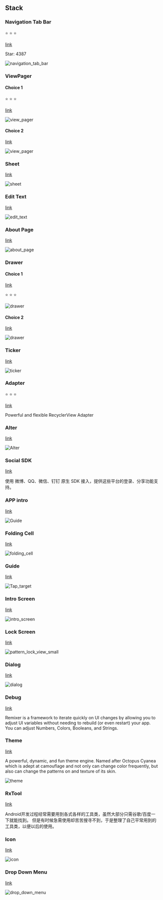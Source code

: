 ## Stack
### Navigation Tab Bar
:star: :star: :star:

[link](https://github.com/Devlight/NavigationTabBar)

Star: 4387

![navigation_tab_bar](images/navigation_tab_bar.gif)

### ViewPager

#### Choice 1
:star: :star: :star:

[link](https://github.com/florent37/MaterialViewPager)

![view_pager](images/view_pager.png)

#### Choice 2
[link](https://github.com/kmshack/Android-ParallaxHeaderViewPager)

![view_pager](images/screen.png)


### Sheet

[link](https://github.com/zzz40500/AndroidSweetSheet)

![sheet](images/SweetSheet.gif)

### Edit Text

[link](https://github.com/bufferapp/BufferTextInputLayout)

![edit_text](images/descending.gif)

### About Page

[link](https://github.com/medyo/android-about-page)

![about_page](images/cover.png)

### Drawer

#### Choice 1

[link](https://github.com/yarolegovich/SlidingRootNav)

:star: :star: :star:

![drawer](images/sample.gif)

#### Choice 2

[link](https://github.com/mikepenz/MaterialDrawer)

![drawer](images/screenshots1.png)



### Ticker

[link](https://github.com/robinhood/ticker)

![ticker](images/ticker_main.gif)

### Adapter

:star: :star: :star:

[link](https://github.com/CymChad/BaseRecyclerViewAdapterHelper)

Powerful and flexible RecyclerView Adapter

### Alter

[link](https://github.com/Tapadoo/Alerter)

![Alter](images/alert_default.gif)


### Social SDK

[link](https://github.com/chendongMarch/SocialSdkLibrary)

使用 微博、QQ、微信、钉钉 原生 SDK 接入，提供这些平台的登录、分享功能支持。

### APP intro

[link](https://github.com/paolorotolo/AppIntro)

![Guide](images/intro.png)

### Folding Cell

[link](https://github.com/Ramotion/folding-cell-android)

![folding_cell](images/folding_cell_preview.gif)

### Guide

[link](https://github.com/KeepSafe/TapTargetView)

![Tap_target](images/video.gif)

### Intro Screen

[link](https://github.com/TangoAgency/material-intro-screen)

![intro_screen](images/intro_screen.gif)


### Lock Screen

[link](https://github.com/aritraroy/PatternLockView)

![pattern_lock_view_small](images/pattern_lock_view_small.gif)

### Dialog

[link](https://github.com/javiersantos/MaterialStyledDialogs)

![dialog](images/banner.png)

### Debug

[link](https://github.com/material-foundation/material-remixer-android)


Remixer is a framework to iterate quickly on UI changes by allowing you to adjust UI variables without needing to rebuild (or even restart) your app. You can adjust Numbers, Colors, Booleans, and Strings.

### Theme

[link](https://github.com/jaredrummler/Cyanea)

A powerful, dynamic, and fun theme engine. Named after Octopus Cyanea which is adept at camouflage and not only can change color frequently, but also can change the patterns on and texture of its skin.

![theme](images/theme.gif)


### RxTool
[link](https://github.com/vondear/RxTool)

Android开发过程经常需要用到各式各样的工具类，虽然大部分只需谷歌/百度一下就能找到。
但是有时候急需使用却苦苦搜寻不到，于是整理了自己平常用到的工具类，以便以后的使用。

### Icon

[link](https://github.com/JoanZapata/android-iconify)

![icon](images/spinning.gif)
### Drop Down Menu

[link](https://github.com/dongjunkun/DropDownMenu)

![drop_down_menu](images/simple.gif)
